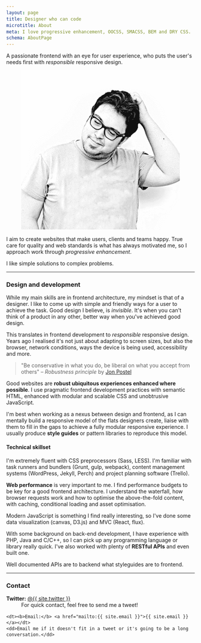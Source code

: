 ```yaml
---
layout: page
title: Designer who can code
microtitle: About
meta: I love progressive enhancement, OOCSS, SMACSS, BEM and DRY CSS.
schema: AboutPage
---
```


<p class="c-intro">A passionate frontend with an eye for user experience, who puts the user's needs first with <em>responsible</em> responsive design.</p>

<figure class="c-jaime">
	<picture>
		<source srcset="/images/jaime-caballero-small.png 270w" media="(max-width: 40em)">
		<img src="/images/jaime-caballero.png" alt="Jaime Caballero - Photo">
	</picture>
</figure>

I aim to create websites that make users, clients and teams happy. True care for quality and web standards is what has always motivated me, so I approach work through _progressive enhancement_.

I like simple solutions to complex problems.

---

### Design and development

While my main skills are in frontend architecture, my mindset is that of a designer. I like to come up with simple and friendly ways for a user to achieve the task. Good design I believe, is _invisible_. It's when you can't think of a product in any other, better way when you've achieved good design.

This translates in frontend development to _responsible_ responsive design. Years ago I realised it's not just about adapting to screen sizes, but also the browser, network conditions, ways the device is being used, accessibility and more.

> "Be conservative in what you do, be liberal on what you accept from others"
> – _Robustness principle_ by [Jon Postel](https://tools.ietf.org/html/rfc1122#page-12)

Good websites are **robust ubiquitous experiences enhanced where possible**. I use pragmatic frontend development practices with semantic HTML, enhanced with modular and scalable CSS and unobtrusive JavaScript.

I'm best when working as a nexus between design and frontend, as I can mentally build a responsive model of the flats designers create, liaise with them to fill in the gaps to achieve a fully modular responsive experience. I usually produce **style guides** or pattern libraries to reproduce this model.

#### Technical skillset

I'm extremely fluent with CSS preprocessors (Sass, LESS). I'm familiar with task runners and bundlers (Grunt, gulp, webpack), content management systems (WordPress, Jekyll, Perch) and project planning software (Trello).

**Web performance** is very important to me. I find performance budgets to be key for a good frontend architecture. I understand the waterfall, how browser requests work and how to optimise the above-the-fold content, with caching, conditional loading and asset optimisation.

Modern JavaScript is something I find really interesting, so I've done some data visualization (canvas, D3.js) and MVC (React, flux).

With some background on back-end development, I have experience with PHP, Java and C/C++, so I can pick up any programming language or library really quick. I've also worked with plenty of **RESTful APIs** and even built one.

Well documented APIs are to backend what styleguides are to frontend.

---

### Contact

<dl class="c-deflist">
    <dt><b>Twitter:</b> <a href="https://twitter.com/{{site.twitter}}">@{{ site.twitter }}</a></dt>
    <dd>For quick contact, feel free to send me a tweet!</dd>

    <dt><b>Email:</b> <a href="mailto:{{ site.email }}">{{ site.email }}</a></dt>
    <dd>Email me if it doesn't fit in a tweet or it's going to be a long conversation.</dd>

</dl>
